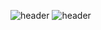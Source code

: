 ![header](https://capsule-render.vercel.app/api?type=venom)
![header](https://capsule-render.vercel.app/api?color=gradient&customColorList=0,2,2,5,30)
